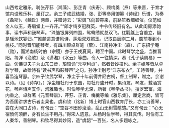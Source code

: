 <!-- { "loadSidebar": true } -->
山西考定雅乐，聘张芹荪（鸿藻）、彭芷青（庆寿）、顾梅羹（焘）等来晋，于育才馆内设雅乐科，厘订之。余三子成武结婚，张、彭等参用御纂《诗经》乐谱，为奏《螽斯》、《麟趾》两章，并赠诗云：“彩舆飞向碧霄来，前路笙教细细催。仪范如金人似玉，寿眉堂上一齐开。”“郎才绮岁冠群英，中令传经旧有名。从此闺房添韵事，读书声和鼓琴声。“珠箔银屏列四围，鸳鸯绣就总双飞。红氍毹上含羞立，疑是瑶池饮宴归。”“雎麟遣意谱风诗，莲炬双双照玉。记取良辰刚二月，窗前春到小桃枝。”同时晋阳能琴者，有四川顾卓群笔（荦）、江南孙净尘（森）、广东招学庵（勋），而湘南杨时伯（宗稷）亦于王戌夏间，聘至中国。此时琴学之盛，当推晋阳。每弹《渔歌》及《潇湘》《水云》等曲，令人一往情深。奏《孔子读周易》一曲，仿佛见夫子为山东口音，琅琅诵“元亨利贞”，然者皆妙技也。余子媳等皆从卓群学琴，故赠诗有“读书声和鼓琴声”之句。孙净尘别号“江东布衣”，工诗善琴，并喜监造琴瑟。余四子钦武学琴，净尘于十年前得井陉古桐，督工制琴，赠之。余谢以诗。（见《诗存》。）净尘植牡丹于东园，每牡丹盛开时，集诗友，琴友，载酒赏花，琴声诗声支作，洵雅趣也。时伯琴学尤深，所著《琴学丛书》，搜罗宏富，海内重之。卓群著《元音琴谱》，芹荪、芷青、梅羹等编《雅乐集》，厘定宫商，皆可为吾国讲求古乐者圭臬也。虞和钦（铭新）博士时官山西教育厅长，亦工诗善琴，尝在大同口占诗，有句云：“空谷不田砂滚滚，乱山无树雪皑皑。”又有句云：“心无宿愤何须醉，身有长生不用丹。”得宋人遗意。从杨时伯学琴，得其真传。时伯有工人秦华，善制琴。和钦尽得其妙窍，造“虞韶”一百张，名人多题咏之。
